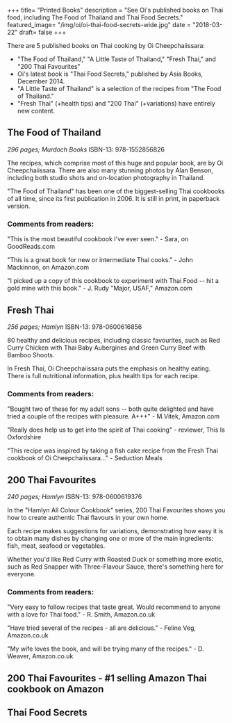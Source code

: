 +++
title= "Printed Books"
description = "See Oi's published books on Thai food, including The Food of Thailand and Thai Food Secrets."
featured_image= "/img/oi/oi-thai-food-secrets-wide.jpg"
date = "2018-03-22"
draft= false
+++

There are 5 published books on Thai cooking by Oi Cheepchaiissara:

- "The Food of Thailand," "A Little Taste of Thailand," "Fresh Thai," and "200 Thai Favourites"
- Oi's latest book is "Thai Food Secrets," published by Asia Books, December 2014.
- "A Little Taste of Thailand" is a selection of the recipes from "The Food of Thailand."
- "Fresh Thai" (+health tips) and "200 Thai" (+variations) have entirely new content.


## The Food of Thailand
*296 pages; Murdoch Books*
ISBN-13: 978-1552856826

The recipes, which comprise most of this huge and popular book, are by Oi Cheepchaiissara. There are also many stunning photos by Alan Benson, including both studio shots and on-location photography in Thailand.

"The Food of Thailand" has been one of the biggest-selling Thai cookbooks of all time, since its first publication in 2006. It is still in print, in paperback version.

### Comments from readers:

"This is the most beautiful cookbook I've ever seen." - Sara, on GoodReads.com

"This is a great book for new or intermediate Thai cooks." - John Mackinnon, on Amazon.com

"I picked up a copy of this cookbook to experiment with Thai Food -- hit a gold mine with this book." - J. Rudy "Major, USAF," Amazon.com

## Fresh Thai
*256 pages; Hamlyn*
ISBN-13: 978-0600616856

80 healthy and delicious recipes, including classic favourites, such as Red Curry Chicken with Thai Baby Aubergines and Green Curry Beef with Bamboo Shoots.

In Fresh Thai, Oi Cheepchaiissara puts the emphasis on healthy eating. There is full nutritional information, plus health tips for each recipe.

### Comments from readers:

"Bought two of these for my adult sons -- both quite delighted and have tried a couple of the recipes with pleasure. A+++" - M.Vitek, Amazon.com

"Really does help us to get into the spirit of Thai cooking" - reviewer, This Is Oxfordshire

"This recipe was inspired by taking a fish cake recipe from the Fresh Thai cookbook of Oi Cheepchaiissara..." - Seduction Meals

## 200 Thai Favourites
*240 pages; Hamlyn*
ISBN-13: 978-0600619376

In the "Hamlyn All Colour Cookbook" series, 200 Thai Favourites shows you how to create authentic Thai flavours in your own home.

Each recipe makes suggestions for variations, demonstrating how easy it is to obtain many dishes by changing one or more of the main ingredients: fish, meat, seafood or vegetables.

Whether you'd like Red Curry with Roasted Duck or something more exotic, such as Red Snapper with Three-Flavour Sauce, there's something here for everyone.

### Comments from readers:

"Very easy to follow recipes that taste great. Would recommend to anyone with a love for Thai food." - R. Smith, Amazon.co.uk

"Have tried several of the recipes - all are delicious." - Feline Veg, Amazon.co.uk

"My wife loves the book, and will be trying many of the recipes." - D. Weaver, Amazon.co.uk

## 200 Thai Favourites - #1 selling Amazon Thai cookbook on Amazon

## Thai Food Secrets
